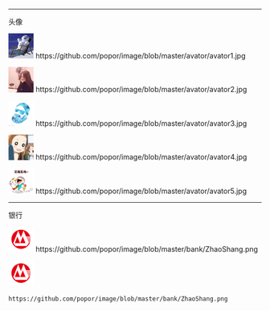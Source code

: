 
---
头像
<p><img src="https://github.com/popor/image/blob/master/avator/avator1.jpg" width="10%" height="10%"> https://github.com/popor/image/blob/master/avator/avator1.jpg </p>
<p><img src="https://github.com/popor/image/blob/master/avator/avator2.jpg" width="10%" height="10%"> https://github.com/popor/image/blob/master/avator/avator2.jpg </p>
<p><img src="https://github.com/popor/image/blob/master/avator/avator3.jpg" width="10%" height="10%"> https://github.com/popor/image/blob/master/avator/avator3.jpg </p>
<p><img src="https://github.com/popor/image/blob/master/avator/avator4.jpg" width="10%" height="10%"> https://github.com/popor/image/blob/master/avator/avator4.jpg </p>
<p><img src="https://github.com/popor/image/blob/master/avator/avator5.jpg" width="10%" height="10%"> https://github.com/popor/image/blob/master/avator/avator5.jpg </p>

---
银行
<p><img src="https://github.com/popor/image/blob/master/bank/ZhaoShang.png" width="10%" height="10%"> https://github.com/popor/image/blob/master/bank/ZhaoShang.png </p>

<img src="https://github.com/popor/image/blob/master/bank/ZhaoShang.png" width="10%" height="10%"> </img>

```
https://github.com/popor/image/blob/master/bank/ZhaoShang.png
```

